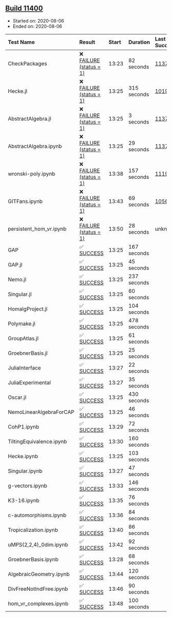 ## [Build 11400](https://oscarci.mathematik.uni-kl.de/job/oscar/11400/)

* Started on: 2020-08-06
* Ended on: 2020-08-06

| Test Name    | Result | Start | Duration | Last Success | First Failure |
|:-------------|:-------|:------|:---------|:-------------|:--------------|
| CheckPackages | ❌ [FAILURE (status = 1)](https://oscarci.mathematik.uni-kl.de/job/oscar/11400/artifact/logs/build-11400/CheckPackages.log) | 13:23 | 82 seconds | [11376](https://oscarci.mathematik.uni-kl.de/job/oscar/11376/) | [11377](https://oscarci.mathematik.uni-kl.de/job/oscar/11377/) |
| Hecke.jl | ❌ [FAILURE (status = 1)](https://oscarci.mathematik.uni-kl.de/job/oscar/11400/artifact/logs/build-11400/Hecke.jl.log) | 13:25 | 315 seconds | [10197](https://oscarci.mathematik.uni-kl.de/job/oscar/10197/) | [10198](https://oscarci.mathematik.uni-kl.de/job/oscar/10198/) |
| AbstractAlgebra.jl | ❌ [FAILURE (status = 1)](https://oscarci.mathematik.uni-kl.de/job/oscar/11400/artifact/logs/build-11400/AbstractAlgebra.jl.log) | 13:25 | 3 seconds | [11376](https://oscarci.mathematik.uni-kl.de/job/oscar/11376/) | [11377](https://oscarci.mathematik.uni-kl.de/job/oscar/11377/) |
| AbstractAlgebra.ipynb | ❌ [FAILURE (status = 1)](https://oscarci.mathematik.uni-kl.de/job/oscar/11400/artifact/logs/build-11400/AbstractAlgebra.ipynb.log) | 13:25 | 29 seconds | [11376](https://oscarci.mathematik.uni-kl.de/job/oscar/11376/) | [11377](https://oscarci.mathematik.uni-kl.de/job/oscar/11377/) |
| wronski-poly.ipynb | ❌ [FAILURE (status = 1)](https://oscarci.mathematik.uni-kl.de/job/oscar/11400/artifact/logs/build-11400/wronski-poly.ipynb.log) | 13:38 | 157 seconds | [11192](https://oscarci.mathematik.uni-kl.de/job/oscar/11192/) | [11193](https://oscarci.mathematik.uni-kl.de/job/oscar/11193/) |
| GITFans.ipynb | ❌ [FAILURE (status = 1)](https://oscarci.mathematik.uni-kl.de/job/oscar/11400/artifact/logs/build-11400/GITFans.ipynb.log) | 13:43 | 69 seconds | [10566](https://oscarci.mathematik.uni-kl.de/job/oscar/10566/) | [10567](https://oscarci.mathematik.uni-kl.de/job/oscar/10567/) |
| persistent_hom_vr.ipynb | ❌ [FAILURE (status = 1)](https://oscarci.mathematik.uni-kl.de/job/oscar/11400/artifact/logs/build-11400/persistent_hom_vr.ipynb.log) | 13:50 | 28 seconds | unknown | unknown |
| GAP | ✅ [SUCCESS](https://oscarci.mathematik.uni-kl.de/job/oscar/11400/artifact/logs/build-11400/GAP.log) | 13:25 | 167 seconds |  |  |
| GAP.jl | ✅ [SUCCESS](https://oscarci.mathematik.uni-kl.de/job/oscar/11400/artifact/logs/build-11400/GAP.jl.log) | 13:25 | 45 seconds |  |  |
| Nemo.jl | ✅ [SUCCESS](https://oscarci.mathematik.uni-kl.de/job/oscar/11400/artifact/logs/build-11400/Nemo.jl.log) | 13:25 | 237 seconds |  |  |
| Singular.jl | ✅ [SUCCESS](https://oscarci.mathematik.uni-kl.de/job/oscar/11400/artifact/logs/build-11400/Singular.jl.log) | 13:25 | 60 seconds |  |  |
| HomalgProject.jl | ✅ [SUCCESS](https://oscarci.mathematik.uni-kl.de/job/oscar/11400/artifact/logs/build-11400/HomalgProject.jl.log) | 13:25 | 104 seconds |  |  |
| Polymake.jl | ✅ [SUCCESS](https://oscarci.mathematik.uni-kl.de/job/oscar/11400/artifact/logs/build-11400/Polymake.jl.log) | 13:25 | 478 seconds |  |  |
| GroupAtlas.jl | ✅ [SUCCESS](https://oscarci.mathematik.uni-kl.de/job/oscar/11400/artifact/logs/build-11400/GroupAtlas.jl.log) | 13:25 | 61 seconds |  |  |
| GroebnerBasis.jl | ✅ [SUCCESS](https://oscarci.mathematik.uni-kl.de/job/oscar/11400/artifact/logs/build-11400/GroebnerBasis.jl.log) | 13:25 | 25 seconds |  |  |
| JuliaInterface | ✅ [SUCCESS](https://oscarci.mathematik.uni-kl.de/job/oscar/11400/artifact/logs/build-11400/JuliaInterface.log) | 13:27 | 22 seconds |  |  |
| JuliaExperimental | ✅ [SUCCESS](https://oscarci.mathematik.uni-kl.de/job/oscar/11400/artifact/logs/build-11400/JuliaExperimental.log) | 13:27 | 35 seconds |  |  |
| Oscar.jl | ✅ [SUCCESS](https://oscarci.mathematik.uni-kl.de/job/oscar/11400/artifact/logs/build-11400/Oscar.jl.log) | 13:25 | 430 seconds |  |  |
| NemoLinearAlgebraForCAP | ✅ [SUCCESS](https://oscarci.mathematik.uni-kl.de/job/oscar/11400/artifact/logs/build-11400/NemoLinearAlgebraForCAP.log) | 13:25 | 46 seconds |  |  |
| CohP1.ipynb | ✅ [SUCCESS](https://oscarci.mathematik.uni-kl.de/job/oscar/11400/artifact/logs/build-11400/CohP1.ipynb.log) | 13:29 | 72 seconds |  |  |
| TiltingEquivalence.ipynb | ✅ [SUCCESS](https://oscarci.mathematik.uni-kl.de/job/oscar/11400/artifact/logs/build-11400/TiltingEquivalence.ipynb.log) | 13:30 | 160 seconds |  |  |
| Hecke.ipynb | ✅ [SUCCESS](https://oscarci.mathematik.uni-kl.de/job/oscar/11400/artifact/logs/build-11400/Hecke.ipynb.log) | 13:25 | 103 seconds |  |  |
| Singular.ipynb | ✅ [SUCCESS](https://oscarci.mathematik.uni-kl.de/job/oscar/11400/artifact/logs/build-11400/Singular.ipynb.log) | 13:27 | 47 seconds |  |  |
| g-vectors.ipynb | ✅ [SUCCESS](https://oscarci.mathematik.uni-kl.de/job/oscar/11400/artifact/logs/build-11400/g-vectors.ipynb.log) | 13:33 | 146 seconds |  |  |
| K3-16.ipynb | ✅ [SUCCESS](https://oscarci.mathematik.uni-kl.de/job/oscar/11400/artifact/logs/build-11400/K3-16.ipynb.log) | 13:35 | 76 seconds |  |  |
| c-automorphisms.ipynb | ✅ [SUCCESS](https://oscarci.mathematik.uni-kl.de/job/oscar/11400/artifact/logs/build-11400/c-automorphisms.ipynb.log) | 13:36 | 84 seconds |  |  |
| Tropicalization.ipynb | ✅ [SUCCESS](https://oscarci.mathematik.uni-kl.de/job/oscar/11400/artifact/logs/build-11400/Tropicalization.ipynb.log) | 13:40 | 86 seconds |  |  |
| uMPS(2,2,4)_0dim.ipynb | ✅ [SUCCESS](https://oscarci.mathematik.uni-kl.de/job/oscar/11400/artifact/logs/build-11400/uMPS-2-2-4-_0dim.ipynb.log) | 13:42 | 92 seconds |  |  |
| GroebnerBasis.ipynb | ✅ [SUCCESS](https://oscarci.mathematik.uni-kl.de/job/oscar/11400/artifact/logs/build-11400/GroebnerBasis.ipynb.log) | 13:28 | 68 seconds |  |  |
| AlgebraicGeometry.ipynb | ✅ [SUCCESS](https://oscarci.mathematik.uni-kl.de/job/oscar/11400/artifact/logs/build-11400/AlgebraicGeometry.ipynb.log) | 13:44 | 120 seconds |  |  |
| DivFreeNotIndFree.ipynb | ✅ [SUCCESS](https://oscarci.mathematik.uni-kl.de/job/oscar/11400/artifact/logs/build-11400/DivFreeNotIndFree.ipynb.log) | 13:46 | 90 seconds |  |  |
| hom_vr_complexes.ipynb | ✅ [SUCCESS](https://oscarci.mathematik.uni-kl.de/job/oscar/11400/artifact/logs/build-11400/hom_vr_complexes.ipynb.log) | 13:48 | 100 seconds |  |  |
